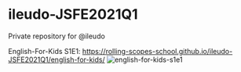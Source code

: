 # ileudo-JSFE2021Q1
Private repository for @ileudo

English-For-Kids S1E1: https://rolling-scopes-school.github.io/ileudo-JSFE2021Q1/english-for-kids/
![english-for-kids-s1e1](https://user-images.githubusercontent.com/79589513/124839833-da3ee280-df89-11eb-8fe0-d15f3611fd14.jpg)

